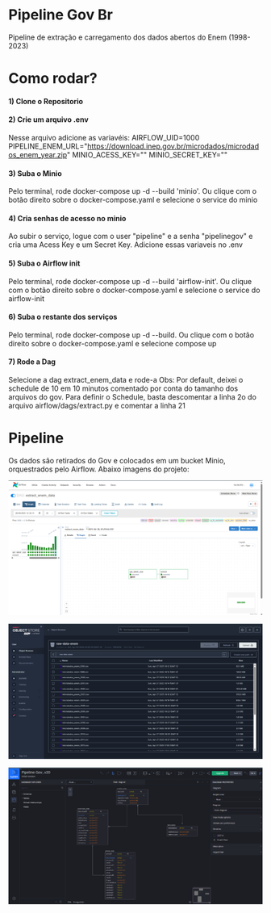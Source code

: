 # Pipeline Gov Br

Pipeline de extração e carregamento dos dados abertos do Enem (1998-2023)

# Como rodar?
#### 1) Clone o Repositorio
#### 2) Crie um arquivo .env
Nesse arquivo adicione as variavéis:
  AIRFLOW_UID=1000
  PIPELINE_ENEM_URL="https://download.inep.gov.br/microdados/microdados_enem_year.zip"
  MINIO_ACESS_KEY=""
  MINIO_SECRET_KEY=""

#### 3) Suba o Minio
Pelo terminal, rode docker-compose up -d --build 'minio'. Ou clique com o botão direito sobre o docker-compose.yaml e selecione o service do minio

#### 4) Cria senhas de acesso no minio
Ao subir o serviço, logue com o user "pipeline" e a senha "pipelinegov" e cria uma Acess Key e um Secret Key. Adicione essas variaveis no .env

#### 5) Suba o Airflow init
Pelo terminal, rode docker-compose up -d --build 'airflow-init'. Ou clique com o botão direito sobre o docker-compose.yaml e selecione o service do airflow-init

#### 6) Suba o restante dos serviços
Pelo terminal, rode docker-compose up -d --build. Ou clique com o botão direito sobre o docker-compose.yaml e selecione compose up

#### 7) Rode a Dag
Selecione a dag extract_enem_data e rode-a
Obs: Por default, deixei o schedule de 10 em 10 minutos comentado por conta do tamanho dos arquivos do gov. Para definir o Schedule, basta descomentar a linha 2o do arquivo airflow/dags/extract.py e comentar a linha 21


# Pipeline

Os dados são retirados do Gov e colocados em um bucket Minio, orquestrados pelo Airflow. Abaixo imagens do projeto:

![dag](images/dag.png)

![bucket minio](images/bucket_minio.png)

![modelagem](images/modelagem_sqlDbm.png)
